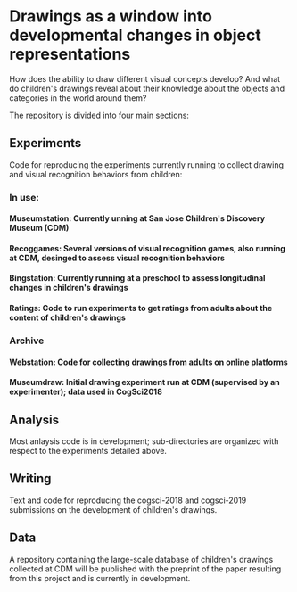 # Drawings as a window into developmental changes in object representations

How does the ability to draw different visual concepts develop? And what do children's drawings reveal about their knowledge
about the objects and categories in the world around them?

The repository is divided into four main sections:

## Experiments
Code for reproducing the experiments currently running to collect drawing and visual recognition behaviors from children:

### In use:
#### Museumstation: Currently unning at San Jose Children's Discovery Museum (CDM)
#### Recoggames: Several versions of visual recognition games, also running at CDM, desinged to assess visual recognition behaviors
#### Bingstation: Currently running at a preschool to assess longitudinal changes in children's drawings
#### Ratings: Code to run experiments to get ratings from adults about the content of children's drawings

### Archive
#### Webstation: Code for collecting drawings from adults on online platforms 
#### Museumdraw: Initial drawing experiment run at CDM (supervised by an experimenter); data used in CogSci2018

## Analysis
Most anlaysis code is in development; sub-directories are organized with respect to the experiments detailed above.

## Writing
Text and code for reproducing the cogsci-2018 and cogsci-2019 submissions on the development of children's drawings.

## Data
A repository containing the large-scale database of children's drawings collected at CDM will be published with the preprint of the paper resulting from this project and is currently in development. 
